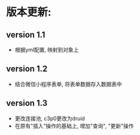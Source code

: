 # 版本更新:
## version 1.1
- 根据yml配置, 映射到对象上
## version 1.2
- 结合微信小程序表单, 将表单数据存入数据表中
## version 1.3
- 更改连接池, c3p0更改为druid
- 在原有"插入"操作的基础上, 增加"查询", "更新"操作